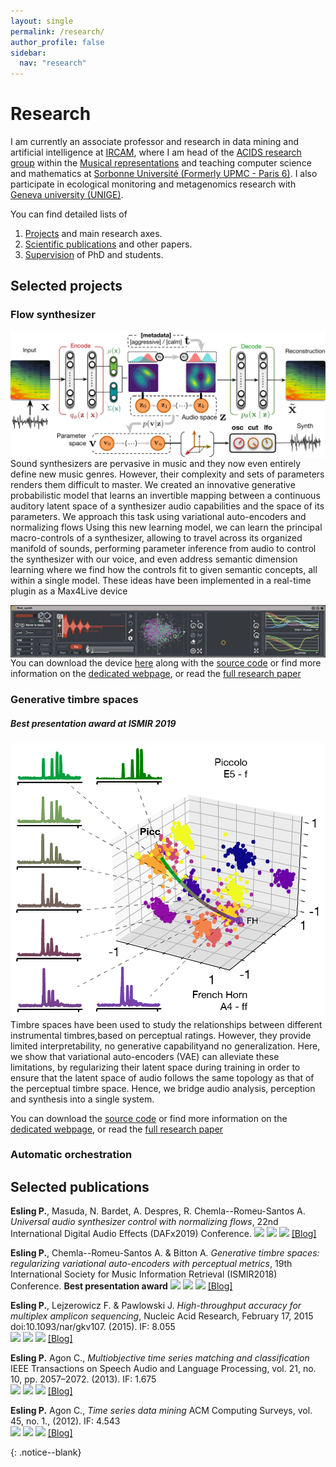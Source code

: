 ```yaml
---
layout: single
permalink: /research/
author_profile: false
sidebar:
  nav: "research"
---
```


<div markdown = "1">

# Research
I am currently an associate professor and research in data mining and artificial intelligence at [IRCAM](http://www.ircam.fr), where I am head of the [ACIDS research group](http://acids.ircam.fr) within the [Musical representations](http://repmus.ircam.fr/) and teaching computer science and mathematics at [Sorbonne Université (Formerly UPMC - Paris 6)](http://www.sorbonne-universite.fr/). I also participate in ecological monitoring and metagenomics research with [Geneva university (UNIGE)](http://genev.unige.ch/research/people/Philippe-Esling).

You can find detailed lists of  

1. [Projects](/projects/) and main research axes.
2. [Scientific publications](/publications/) and other papers.
3. [Supervision](/supervision/) of PhD and students.

## Selected projects

### Flow synthesizer

<img align="left" src="../images/research/flow_paper_workflow_full.svg">

Sound synthesizers are pervasive in music and they now even entirely define new music genres. However, their complexity and sets of parameters renders them difficult to master. We created an innovative generative probabilistic model that learns an invertible mapping between a continuous auditory latent space of a synthesizer audio capabilities and the space of its parameters. We approach this task using variational auto-encoders and normalizing flows Using this new learning model, we can learn the principal macro-controls of a synthesizer, allowing to travel across its organized manifold of sounds, performing parameter inference from audio to control the synthesizer with our voice, and  even address semantic dimension learning where we find how the controls fit to given semantic concepts, all within a single model. These ideas have been implemented in a real-time plugin as a Max4Live device

<img align="left" src="../images/research/flow_synth.jpeg">

You can download the device [here](https://github.com/acids-ircam/flow_synthesizer) along with the [source code](https://github.com/acids-ircam/flow_synthesizer) or find more information on the [dedicated webpage](https://acids-ircam.github.io/flow_synthesizer/), or read the [full research paper](https://arxiv.org/abs/1907.00971)

### Generative timbre spaces
##### Best presentation award at ISMIR 2019

<img align="left" src="../images/research/generative_timbre_0.png">

Timbre spaces have been used to study the relationships between different instrumental timbres,based on perceptual ratings. However, they provide limited interpretability, no generative capabilityand no generalization. Here, we show that variational auto-encoders (VAE) can alleviate these limitations, by regularizing their latent space during training in order to ensure that the latent space of audio follows the same topology as that of the perceptual timbre space. Hence, we bridge audio analysis, perception and synthesis into a single system.

You can download the [source code](https://github.com/acids-ircam/variational-timbre) or find more information on the [dedicated webpage](https://acids-ircam.github.io/variational-timbre/), or read the [full research paper](https://arxiv.org/abs/1805.08501)

### Automatic orchestration

## Selected publications  

**Esling P.**, Masuda, N. Bardet, A. Despres, R. Chemla--Romeu-Santos A. *Universal audio synthesizer control with normalizing flows*, 22nd International Digital Audio Effects (DAFx2019) Conference. 
[![](../images/pdf.png)](https://arxiv.org/abs/1907.00971) [![](../images/html.png)](https://acids-ircam.github.io/flow_synthesizer/) [![](../images/file.png)]() [[Blog]](https://acids-ircam.github.io/flow_synthesizer/) 

**Esling P.**, Chemla--Romeu-Santos A. & Bitton A. *Generative timbre spaces: regularizing variational auto-encoders with perceptual metrics*, 19th International Society for Music Information Retrieval (ISMIR2018) Conference. **Best presentation award**
[![](../images/pdf.png)](https://arxiv.org/pdf/1805.08501.pdf) [![](../images/html.png)](https://acids-ircam.github.io/variational-timbre/) [![](../images/file.png)]() [[Blog]](https://acids-ircam.github.io/variational-timbre/) 

**Esling P.**, Lejzerowicz F. & Pawlowski J. *High-throughput accuracy for multiplex amplicon sequencing*, Nucleic Acid Research, February 17, 2015 doi:10.1093/nar/gkv107. (2015). IF: 8.055  
[![](../images/pdf.png)](https://www.researchgate.net/profile/Philippe_Esling/publication/272513307_Accurate_multiplexing_and_filtering_for_high-throughput_amplicon-sequencing/links/54eb3c0c0cf25ba91c864edb.pdf) [![](../images/html.png)](http://nar.oxfordjournals.org/content/early/2015/02/16/nar.gkv107.full) [![](../images/file.png)]() [[Blog]](/blog/)  

**Esling P.** Agon C., *Multiobjective time series matching and classification* IEEE Transactions on Speech Audio and Language Processing, vol. 21, no. 10, pp. 2057–2072. (2013). IF: 1.675  
[![](../images/pdf.png)](https://www.researchgate.net/profile/Philippe_Esling/publication/260692536_Multiobjective_Time_Series_Matching_for_Audio_Classification_and_Retrieval/links/55192e1d0cf273292e70c5fa.pdf) [![](../images/html.png)](http://ieeexplore.ieee.org/document/6521366/) [![](../images/file.png)]() [[Blog]](/blog/)  

**Esling P.** Agon C., *Time series data mining* ACM Computing Surveys, vol. 45, no. 1., (2012). IF: 4.543  
[![](../images/pdf.png)](http://www.lcis.com.tw/paper_store./paper_store/%E6%95%B8%E6%93%9A%E6%8C%96%E6%8E%98_data_mining%20(145)-201563233943718.pdf) [![](../images/html.png)](http://dl.acm.org/citation.cfm?id=2379788) [![](../images/file.png)]() [[Blog]](/blog/)  

</div>{: .notice--blank}
